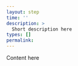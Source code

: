 ```yaml
---
layout: step
time: ''
description: >
  Short description here
types: []
permalink:
---
```


Content here
